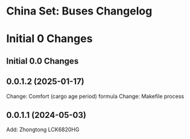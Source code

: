 China Set: Buses Changelog
===========================

# Initial 0 Changes

## Initial 0.0 Changes

0.0.1.2 (2025-01-17)
---------------------------
Change: Comfort (cargo age period) formula
Change: Makefile process

0.0.1.1 (2024-05-03)
---------------------------
Add: Zhongtong LCK6820HG
